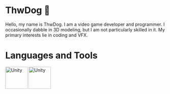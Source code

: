# ThwDog 🐶

Hello, my name is ThwDog. I am a video game developer and programmer. 
I occasionally dabble in 3D modeling, but I am not particularly skilled in it. My primary interests lie in coding and VFX.

# Languages and Tools
<img align="left" alt="Unity" width="70px" src = "https://upload.wikimedia.org/wikipedia/commons/c/c4/Unity_2021.svg">
<img align="left" alt="Unity" width="70px" src = "[https://upload.wikimedia.org/wikipedia/commons/c/c4/Unity_2021.svg](https://upload.wikimedia.org/wikipedia/commons/b/bd/Logo_C_sharp.svg)">


